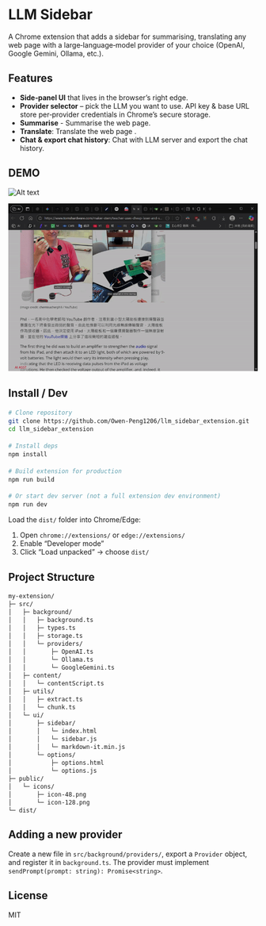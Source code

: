 # LLM Sidebar

A Chrome extension that adds a sidebar for summarising, translating any web page with a large‑language‑model provider of your choice (OpenAI, Google Gemini, Ollama, etc.).

## Features

- **Side‑panel UI** that lives in the browser’s right edge.
- **Provider selector** – pick the LLM you want to use. API key & base URL store per‑provider credentials in Chrome’s secure storage.
- **Summarise** - Summarise the web page.
- **Translate**: Translate the web page .
- **Chat & export chat history**: Chat with LLM server and export the chat history.

## DEMO

![Alt text](./image/demo.gif "Demo")

![Alt text](./image/setting.gif "Setting")

## Install / Dev

```bash
# Clone repository
git clone https://github.com/Owen-Peng1206/llm_sidebar_extension.git
cd llm_sidebar_extension

# Install deps
npm install

# Build extension for production
npm run build

# Or start dev server (not a full extension dev environment)
npm run dev
```

Load the `dist/` folder into Chrome/Edge:

1. Open `chrome://extensions/` or `edge://extensions/` 
2. Enable “Developer mode”
3. Click “Load unpacked” → choose `dist/`

## Project Structure

```
my-extension/
├─ src/
│   ├─ background/
│   │   ├─ background.ts
│   │   ├─ types.ts
│   │   ├─ storage.ts
│   │   └─ providers/
│   │       ├─ OpenAI.ts
│   │       └─ Ollama.ts
│   │       └─ GoogleGemini.ts
│   ├─ content/
│   │   └─ contentScript.ts
│   ├─ utils/
│   │   ├─ extract.ts
│   │   └─ chunk.ts
│   └─ ui/
│       ├─ sidebar/
│       │   └─ index.html
│       │   └─ sidebar.js
│       │   └─ markdown-it.min.js
│       └─ options/
│           ├─ options.html
│           └─ options.js
├─ public/
│   └─ icons/
│       ├─ icon-48.png
│       └─ icon-128.png
└─ dist/
```

## Adding a new provider

Create a new file in `src/background/providers/`, export a `Provider` object, and register it in `background.ts`.  The provider must implement `sendPrompt(prompt: string): Promise<string>`.

## License

MIT